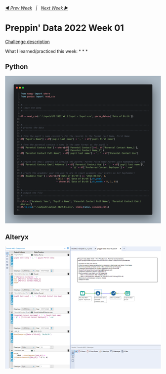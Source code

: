 <h6><a href="..\preppin-data-2021-52\README.md">◀  Prev Week</a>&nbsp;&nbsp;&nbsp;|&nbsp;&nbsp;&nbsp;<a href="..\preppin-data-2022-02\README.md">Next Week  ▶</a></h6>

# Preppin' Data 2022 Week 01

[Challenge description](https://preppindata.blogspot.com/)

What I learned/practiced this week:
*
*
*

## Python
<a href="preppin-data-2022-01.py">
<img src="img-python-code-2022-01.png?raw=true" alt="Python code">
</a>

## Alteryx
<a href="preppin-data-2022-01.yxzp">
<img src="img-alteryx-2022-01.png?raw=true" alt="Alteryx workflow">
</a>
